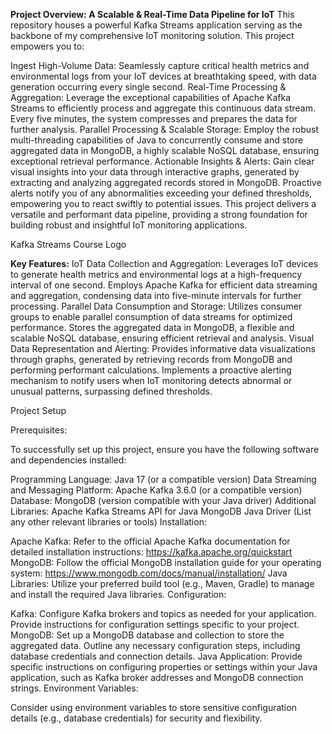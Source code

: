 
****Project Overview:** A Scalable & Real-Time Data Pipeline for IoT**
This repository houses a powerful Kafka Streams application serving as the backbone of my comprehensive IoT monitoring solution. This project empowers you to:

Ingest High-Volume Data: Seamlessly capture critical health metrics and environmental logs from your IoT devices at breathtaking speed, with data generation occurring every single second.
Real-Time Processing & Aggregation: Leverage the exceptional capabilities of Apache Kafka Streams to efficiently process and aggregate this continuous data stream. Every five minutes, the system compresses and prepares the data for further analysis.
Parallel Processing & Scalable Storage: Employ the robust multi-threading capabilities of Java to concurrently consume and store aggregated data in MongoDB, a highly scalable NoSQL database, ensuring exceptional retrieval performance.
Actionable Insights & Alerts: Gain clear visual insights into your data through interactive graphs, generated by extracting and analyzing aggregated records stored in MongoDB. Proactive alerts notify you of any abnormalities exceeding your defined thresholds, empowering you to react swiftly to potential issues.
This project delivers a versatile and performant data pipeline, providing a strong foundation for building robust and insightful IoT monitoring applications.



Kafka Streams Course Logo

**Key Features:**
IoT Data Collection and Aggregation:
Leverages IoT devices to generate health metrics and environmental logs at a high-frequency interval of one second.
Employs Apache Kafka for efficient data streaming and aggregation, condensing data into five-minute intervals for further processing.
Parallel Data Consumption and Storage:
Utilizes consumer groups to enable parallel consumption of data streams for optimized performance.
Stores the aggregated data in MongoDB, a flexible and scalable NoSQL database, ensuring efficient retrieval and analysis.
Visual Data Representation and Alerting:
Provides informative data visualizations through graphs, generated by retrieving records from MongoDB and performing performant calculations.
Implements a proactive alerting mechanism to notify users when IoT monitoring detects abnormal or unusual patterns, surpassing defined thresholds.


Project Setup

Prerequisites:

To successfully set up this project, ensure you have the following software and dependencies installed:

Programming Language:
Java 17 (or a compatible version)
Data Streaming and Messaging Platform:
Apache Kafka 3.6.0 (or a compatible version)
Database:
MongoDB (version compatible with your Java driver)
Additional Libraries:
Apache Kafka Streams API for Java
MongoDB Java Driver
(List any other relevant libraries or tools)
Installation:

Apache Kafka:
Refer to the official Apache Kafka documentation for detailed installation instructions: https://kafka.apache.org/quickstart
MongoDB:
Follow the official MongoDB installation guide for your operating system: https://www.mongodb.com/docs/manual/installation/
Java Libraries:
Utilize your preferred build tool (e.g., Maven, Gradle) to manage and install the required Java libraries.
Configuration:

Kafka:
Configure Kafka brokers and topics as needed for your application.
Provide instructions for configuration settings specific to your project.
MongoDB:
Set up a MongoDB database and collection to store the aggregated data.
Outline any necessary configuration steps, including database credentials and connection details.
Java Application:
Provide specific instructions on configuring properties or settings within your Java application, such as Kafka broker addresses and MongoDB connection strings.
Environment Variables:

Consider using environment variables to store sensitive configuration details (e.g., database credentials) for security and flexibility.
